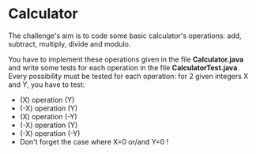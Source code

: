 # Calculator

The challenge's aim is to code some basic calculator's operations: add, subtract, multiply, divide and modulo.

You have to implement these operations given in the file **Calculator.java** and write some tests for each operation 
in the file **CalculatorTest.java**.
Every possibility must be tested for each operation: for 2 given integers X and Y,
you have to test: 
- (X) operation (Y)
- (-X) operation (Y)
- (X) operation (-Y)
- (-X) operation (Y)
- (-X) operation (-Y)
- Don't forget the case where X=0 or/and Y=0 !
